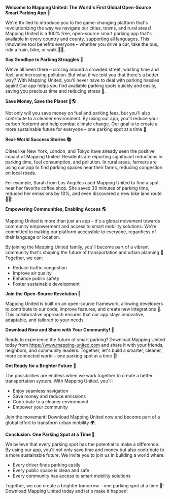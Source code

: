 **Welcome to Mapping United: The World's First Global Open-Source Smart Parking App 🚀**

We're thrilled to introduce you to the game-changing platform that's revolutionizing the way we navigate our cities, towns, and rural areas! Mapping United is a 100% free, open-source smart parking app that's available in every country and county, supporting all languages. This innovative tool benefits everyone – whether you drive a car, take the bus, ride a train, bike, or walk 🚶‍♀️.

**Say Goodbye to Parking Struggles 🚫**

We've all been there – circling around a crowded street, wasting time and fuel, and increasing pollution. But what if we told you that there's a better way? With Mapping United, you'll never have to deal with parking hassles again! Our app helps you find available parking spots quickly and easily, saving you precious time and reducing stress 🙌.

**Save Money, Save the Planet 💸🌎**

Not only will you save money on fuel and parking fees, but you'll also contribute to a cleaner environment. By using our app, you'll reduce your carbon footprint and help combat climate change. Our goal is to create a more sustainable future for everyone – one parking spot at a time 🌟.

**Real-World Success Stories 📚**

Cities like New York, London, and Tokyo have already seen the positive impact of Mapping United. Residents are reporting significant reductions in parking time, fuel consumption, and pollution. In rural areas, farmers are using our app to find parking spaces near their farms, reducing congestion on local roads.

For example, Sarah from Los Angeles used Mapping United to find a spot near her favorite coffee shop. She saved 30 minutes of parking time, reduced her emissions by 10%, and even discovered a new bike lane route 🚴‍♀️!

**Empowering Communities, Enabling Access 🌎**

Mapping United is more than just an app – it's a global movement towards community empowerment and access to smart mobility solutions. We're committed to making our platform accessible to everyone, regardless of their language or location.

By joining the Mapping United family, you'll become part of a vibrant community that's shaping the future of transportation and urban planning 🌟. Together, we can:

* Reduce traffic congestion
* Improve air quality
* Enhance public safety
* Foster sustainable development

**Join the Open-Source Revolution 🚀**

Mapping United is built on an open-source framework, allowing developers to contribute to our code, improve features, and create new integrations 🤖. This collaborative approach ensures that our app stays innovative, adaptable, and tailored to your needs.

**Download Now and Share with Your Community! 📲**

Ready to experience the future of smart parking? Download Mapping United today from https://www.mapping-united.com and share it with your friends, neighbors, and community leaders. Together, let's build a smarter, cleaner, more connected world – one parking spot at a time 🌟!

**Get Ready for a Brighter Future 🔦**

The possibilities are endless when we work together to create a better transportation system. With Mapping United, you'll:

* Enjoy seamless navigation
* Save money and reduce emissions
* Contribute to a cleaner environment
* Empower your community

Join the movement! Download Mapping United now and become part of a global effort to transform urban mobility 🌍.

**Conclusion: One Parking Spot at a Time 🚀**

We believe that every parking spot has the potential to make a difference. By using our app, you'll not only save time and money but also contribute to a more sustainable future. We invite you to join us in building a world where:

* Every driver finds parking easily
* Every public space is clean and safe
* Every community has access to smart mobility solutions

Together, we can create a brighter tomorrow – one parking spot at a time 🌟! Download Mapping United today and let's make it happen!